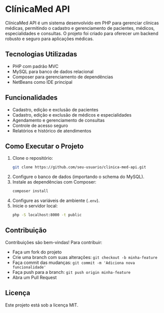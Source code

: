 # ClínicaMed API

ClínicaMed API é um sistema desenvolvido em PHP para gerenciar clínicas médicas, permitindo o cadastro e gerenciamento de pacientes, médicos, especialidades e consultas. O projeto foi criado para oferecer um backend robusto e seguro para aplicações médicas.

## Tecnologias Utilizadas
- PHP com padrão MVC
- MySQL para banco de dados relacional
- Composer para gerenciamento de dependências
- NetBeans como IDE principal

## Funcionalidades
- Cadastro, edição e exclusão de pacientes
- Cadastro, edição e exclusão de médicos e especialidades
- Agendamento e gerenciamento de consultas
- Controle de acesso seguro
- Relatórios e histórico de atendimentos

## Como Executar o Projeto
1. Clone o repositório:
   ```bash
   git clone https://github.com/seu-usuario/clinica-med-api.git
   ```
2. Configure o banco de dados (importando o schema do MySQL).
3. Instale as dependências com Composer:
   ```bash
   composer install
   ```
4. Configure as variáveis de ambiente (`.env`).
5. Inicie o servidor local:
   ```bash
   php -S localhost:8000 -t public
   ```

## Contribuição
Contribuições são bem-vindas! Para contribuir:
- Faça um fork do projeto
- Crie uma branch com suas alterações: `git checkout -b minha-feature`
- Faça commit das mudanças: `git commit -m 'Adiciona nova funcionalidade'`
- Faça push para a branch: `git push origin minha-feature`
- Abra um Pull Request

## Licença
Este projeto está sob a licença MIT.
